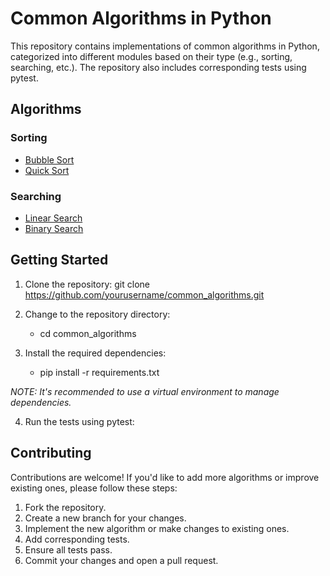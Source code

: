# Common Algorithms in Python

This repository contains implementations of common algorithms in Python, categorized into different modules based on their type (e.g., sorting, searching, etc.). The repository also includes corresponding tests using pytest.

## Algorithms

### Sorting
- [Bubble Sort](src/sorting/bubble_sort.py)
- [Quick Sort](src/sorting/quick_sort.py)

### Searching
- [Linear Search](src/searching/linear_search.py)
- [Binary Search](src/searching/binary_search.py)

## Getting Started

1. Clone the repository: git clone https://github.com/yourusername/common_algorithms.git


2. Change to the repository directory:
    - cd common_algorithms

3. Install the required dependencies:
    - pip install -r requirements.txt


_NOTE: It's recommended to use a virtual environment to manage dependencies._

4. Run the tests using pytest:


## Contributing

Contributions are welcome! If you'd like to add more algorithms or improve existing ones, please follow these steps:

1. Fork the repository.
2. Create a new branch for your changes.
3. Implement the new algorithm or make changes to existing ones.
4. Add corresponding tests.
5. Ensure all tests pass.
6. Commit your changes and open a pull request.